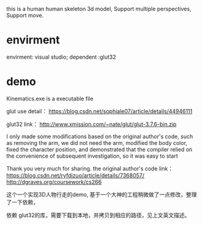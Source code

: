 this is a human human skeleton 3d model, Support multiple perspectives, Support move. 

# envirment
envirment: visual studio; dependent :glut32 

# demo
Kinematics.exe is a executable file

glut use detail：
https://blog.csdn.net/sophiale07/article/details/44946111

glut32 link：
http://www.xmission.com/~nate/glut/glut-3.7.6-bin.zip


I only made some modifications based on the original author's code, such as removing the arm, we did not need the arm, modified the body color, fixed the character position, and demonstrated that the compiler relied on the convenience of subsequent investigation, so it was easy to start

Thank you very much for sharing. the original author's code link：
https://blog.csdn.net/ryfdizuo/article/details/7368057/
http://dgraves.org/coursework/cs266



这个一个实现3D人物行走的demo, 基于一个大神的工程稍微做了一点修改，整理了一下依赖，

依赖 glut32的库，需要下载到本地，并拷贝到相应的路径，见上文英文描述。
